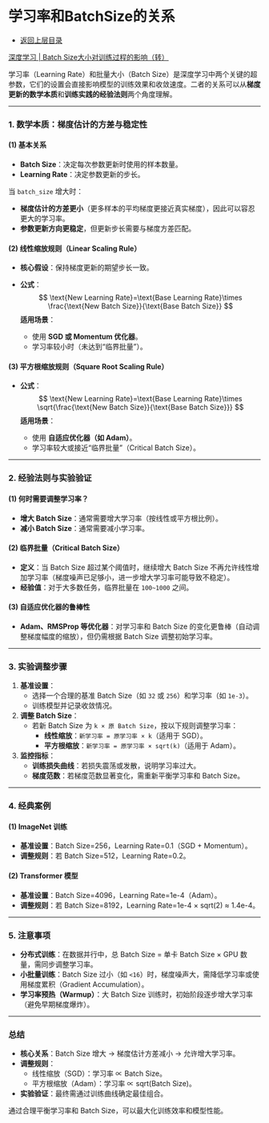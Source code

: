 # 学习率和BatchSize的关系

* [返回上层目录](../learning-rate.md)

[深度学习 | Batch Size大小对训练过程的影响（转）](https://zhuanlan.zhihu.com/p/86529347)

学习率（Learning Rate）和批量大小（Batch Size）是深度学习中两个关键的超参数，它们的设置会直接影响模型的训练效果和收敛速度。二者的关系可以从**梯度更新的数学本质**和**训练实践的经验法则**两个角度理解。

------

### **1. 数学本质：梯度估计的方差与稳定性**

#### **(1) 基本关系**

- **Batch Size**：决定每次参数更新时使用的样本数量。
- **Learning Rate**：决定参数更新的步长。

当 `batch_size` 增大时：

- **梯度估计的方差更小**（更多样本的平均梯度更接近真实梯度），因此可以容忍更大的学习率。
- **参数更新方向更稳定**，但更新步长需要与梯度方差匹配。

#### **(2) 线性缩放规则（Linear Scaling Rule）**

- **核心假设**：保持梯度更新的期望步长一致。

- **公式**：
  $$
  \text{New Learning Rate}=\text{Base Learning Rate}\times \frac{\text{New Batch Size}}{\text{Base Batch Size}}
  $$
  **适用场景**：

  - 使用 **SGD 或 Momentum 优化器**。
  - 学习率较小时（未达到“临界批量”）。

#### **(3) 平方根缩放规则（Square Root Scaling Rule）**

- **公式**：
  $$
  \text{New Learning Rate}=\text{Base Learning Rate}\times \sqrt{\frac{\text{New Batch Size}}{\text{Base Batch Size}}}
  $$
  **适用场景**：

  - 使用 **自适应优化器（如 Adam）**。
  - 学习率较大或接近“临界批量”（Critical Batch Size）。

------

### **2. 经验法则与实验验证**

#### **(1) 何时需要调整学习率？**

- **增大 Batch Size**：通常需要增大学习率（按线性或平方根比例）。
- **减小 Batch Size**：通常需要减小学习率。

#### **(2) 临界批量（Critical Batch Size）**

- **定义**：当 Batch Size 超过某个阈值时，继续增大 Batch Size 不再允许线性增加学习率（梯度噪声已足够小，进一步增大学习率可能导致不稳定）。
- **经验值**：对于大多数任务，临界批量在 `100~1000` 之间。

#### **(3) 自适应优化器的鲁棒性**

- **Adam、RMSProp 等优化器**：对学习率和 Batch Size 的变化更鲁棒（自动调整梯度幅度的缩放），但仍需根据 Batch Size 调整初始学习率。

------

### **3. 实验调整步骤**

1. **基准设置**：
   - 选择一个合理的基准 Batch Size（如 `32` 或 `256`）和学习率（如 `1e-3`）。
   - 训练模型并记录收敛情况。
2. **调整 Batch Size**：
   - 若新 Batch Size 为 `k × 原 Batch Size`，按以下规则调整学习率：
     - **线性缩放**：`新学习率 = 原学习率 × k`（适用于 SGD）。
     - **平方根缩放**：`新学习率 = 原学习率 × sqrt(k)`（适用于 Adam）。
3. **监控指标**：
   - **训练损失曲线**：若损失震荡或发散，说明学习率过大。
   - **梯度范数**：若梯度范数显著变化，需重新平衡学习率和 Batch Size。

------

### **4. 经典案例**

#### **(1) ImageNet 训练**

- **基准设置**：Batch Size=256，Learning Rate=0.1（SGD + Momentum）。
- **调整规则**：若 Batch Size=512，Learning Rate=0.2。

#### **(2) Transformer 模型**

- **基准设置**：Batch Size=4096，Learning Rate=1e-4（Adam）。
- **调整规则**：若 Batch Size=8192，Learning Rate=1e-4 × sqrt(2) ≈ 1.4e-4。

------

### **5. 注意事项**

- **分布式训练**：在数据并行中，总 Batch Size = 单卡 Batch Size × GPU 数量，需同步调整学习率。
- **小批量训练**：Batch Size 过小（如 `<16`）时，梯度噪声大，需降低学习率或使用梯度累积（Gradient Accumulation）。
- **学习率预热（Warmup）**：大 Batch Size 训练时，初始阶段逐步增大学习率（避免早期梯度爆炸）。

------

### **总结**

- **核心关系**：Batch Size 增大 → 梯度估计方差减小 → 允许增大学习率。
- **调整规则**：
  - 线性缩放（SGD）：学习率 ∝ Batch Size。
  - 平方根缩放（Adam）：学习率 ∝ sqrt(Batch Size)。
- **实验验证**：最终需通过训练曲线确定最佳组合。

通过合理平衡学习率和 Batch Size，可以最大化训练效率和模型性能。

